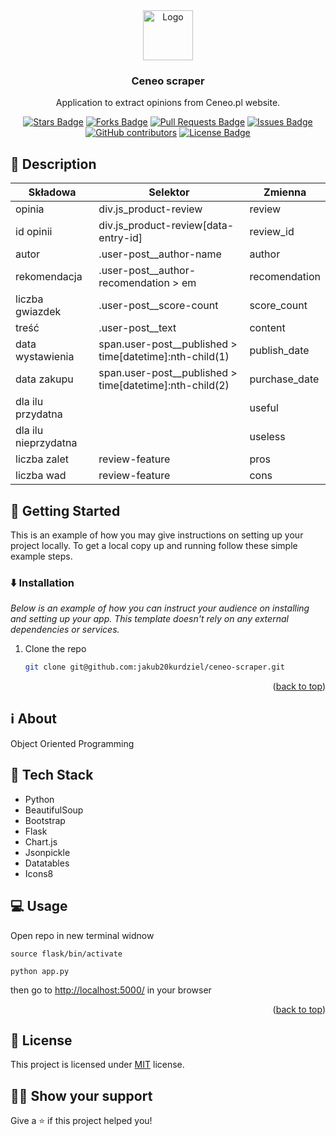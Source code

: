 <div align="center">
  <a href="https://github.com/jakub20kurdziel/ceneo-scraper">
    <img src="https://raw.githubusercontent.com/othneildrew/Best-README-Template/master/images/logo.png" alt="Logo" width="80" height="80">
  </a>

  <h3 align="center">Ceneo scraper</h3>

  <p align="center">
     Application to extract opinions from Ceneo.pl website.
    <br />
  </p>
</div>

<div align="center">

<a href="https://github.com/jakub20kurdziel/ceneo-scraper/stargazers"><img src="https://img.shields.io/github/stars/jakub20kurdziel/ceneo-scraper" alt="Stars Badge"/></a>
<a href="https://github.com/jakub20kurdziel/ceneo-scraper/network/members"><img src="https://img.shields.io/github/forks/jakub20kurdziel/ceneo-scraper" alt="Forks Badge"/></a>
<a href="https://github.com/jakub20kurdziel/ceneo-scraper/pulls"><img src="https://img.shields.io/github/issues-pr/jakub20kurdziel/ceneo-scraper" alt="Pull Requests Badge"/></a>
<a href="https://github.com/jakub20kurdziel/ceneo-scraper/issues"><img src="https://img.shields.io/github/issues/jakub20kurdziel/ceneo-scraper" alt="Issues Badge"/></a>
<a href="https://github.com/jakub20kurdziel/ceneo-scraper/graphs/contributors"><img alt="GitHub contributors" src="https://img.shields.io/github/contributors/jakub20kurdziel/ceneo-scraper?color=2b9348"></a>
<a href="https://github.com/elangosundar/awesome-README-templates/blob/master/LICENSE"><img src="https://img.shields.io/github/license/jakub20kurdziel/ceneo-scraper?color=2b9348" alt="License Badge"/></a>

</div>

<!-- GETTING STARTED -->

## :book: Description

| Składowa             | Selektor                                                    | Zmienna       |
| -------------------- | ----------------------------------------------------------- | ------------- |
| opinia               | div.js_product-review                                       | review        |
| id opinii            | div.js_product-review\[data-entry-id\]                      | review_id     |
| autor                | .user-post\_\_author-name                                   | author        |
| rekomendacja         | .user-post\_\_author-recomendation > em                     | recomendation |
| liczba gwiazdek      | .user-post\_\_score-count                                   | score_count   |
| treść                | .user-post\_\_text                                          | content       |
| data wystawienia     | span.user-post\_\_published > time\[datetime\]:nth-child(1) | publish_date  |
| data zakupu          | span.user-post\_\_published > time\[datetime\]:nth-child(2) | purchase_date |
| dla ilu przydatna    |                                                             | useful        |
| dla ilu nieprzydatna |                                                             | useless       |
| liczba zalet         | review-feature                                              | pros          |
| liczba wad           | review-feature                                              | cons          |

## :runner: Getting Started

This is an example of how you may give instructions on setting up your project locally.
To get a local copy up and running follow these simple example steps.

### :arrow_down: Installation

_Below is an example of how you can instruct your audience on installing and setting up your app. This template doesn't rely on any external dependencies or services._

1. Clone the repo
   ```sh
   git clone git@github.com:jakub20kurdziel/ceneo-scraper.git
   ```

<p align="right">(<a href="#top">back to top</a>)</p>

<!-- about -->

## :information_source: About

Object Oriented Programming

## :rocket: Tech Stack

- Python
- BeautifulSoup
- Bootstrap
- Flask
- Chart.js
- Jsonpickle
- Datatables
- Icons8

## :computer: Usage

Open repo in new terminal widnow

`source flask/bin/activate`

`python app.py`

then go to [http://localhost:5000/](http://localhost:5000/) in your browser

<p align="right">(<a href="#top">back to top</a>)</p>

## :pencil: License

This project is licensed under [MIT](https://opensource.org/licenses/MIT) license.

## :man_astronaut: Show your support

Give a ⭐️ if this project helped you!
